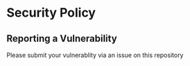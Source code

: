# Security Policy

## Reporting a Vulnerability
Please submit your vulnerablity via an issue on this repository
